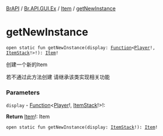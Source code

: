 [BrAPI](../../index.md) / [Br.API.GUI.Ex](../index.md) / [Item](index.md) / [getNewInstance](./get-new-instance.md)

# getNewInstance

`open static fun getNewInstance(display: `[`Function`](https://docs.oracle.com/javase/8/docs/api/java/util/function/Function.html)`<`[`Player`](https://hub.spigotmc.org/javadocs/spigot/org/bukkit/entity/Player.html)`!, `[`ItemStack`](https://hub.spigotmc.org/javadocs/spigot/org/bukkit/inventory/ItemStack.html)`!>!): `[`Item`](index.md)`!`

创建一个新的Item



若不通过此方法创建 请继承该类实现相关功能

### Parameters

`display` - [Function](https://docs.oracle.com/javase/8/docs/api/java/util/function/Function.html)&lt;[Player](https://hub.spigotmc.org/javadocs/spigot/org/bukkit/entity/Player.html)!,&nbsp;[ItemStack](https://hub.spigotmc.org/javadocs/spigot/org/bukkit/inventory/ItemStack.html)!&gt;!:

**Return**
[Item](index.md)!: Item

`open static fun getNewInstance(display: `[`ItemStack`](https://hub.spigotmc.org/javadocs/spigot/org/bukkit/inventory/ItemStack.html)`!): `[`Item`](index.md)`!`